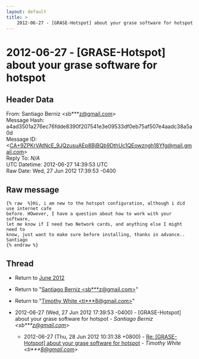 ```yaml
---
layout: default
title: >
    2012-06-27 - [GRASE-Hotspot] about your grase software for hotspot
---
```


# 2012-06-27 - [GRASE-Hotspot] about your grase software for hotspot

## Header Data

From: Santiago Berniz \<sb***z@gmail.com\><br>
Message Hash: a4ad3501a276ec76fdde8390f207541e3e09533df0eb75af507e4aadc38a5a0d<br>
Message ID: \<CA+9ZPKrVAtNcE_9JQzusuAEp8BjBQb9DthUc1QEowzngh18Yfg@mail.gmail.com\><br>
Reply To: _N/A_<br>
UTC Datetime: 2012-06-27 14:39:53 UTC<br>
Raw Date: Wed, 27 Jun 2012 17:39:53 -0400<br>

## Raw message

```
{% raw  %}Hi, i am new to the hotspot configuration, although i did use internet cafe
before. HOwever, I have a question about how to work with your software,
let me know if I need two Network cards, and anything else I might need to
know, just want to make sure before installing, thanks in advance..
Santiago
{% endraw %}
```

## Thread

+ Return to [June 2012](/archive/2012/06)

+ Return to "[Santiago Berniz <sb***z<span>@</span>gmail.com>](/authors/sb___z_at_gmail_com)"
+ Return to "[Timothy White <ti***8<span>@</span>gmail.com>](/authors/ti___8_at_gmail_com)"

+ 2012-06-27 (Wed, 27 Jun 2012 17:39:53 -0400) - [GRASE-Hotspot] about your grase software for hotspot - _Santiago Berniz \<sb***z@gmail.com\>_
  + 2012-06-27 (Thu, 28 Jun 2012 10:31:38 +0800) - [Re: [GRASE-Hotspot] about your grase software for hotspot](/archive/2012/06/51a3ba7b0741f24e16c1f107f2aa78ec313aea16c1576df9a3cbbb6a06badb6a) - _Timothy White \<ti***8@gmail.com\>_

